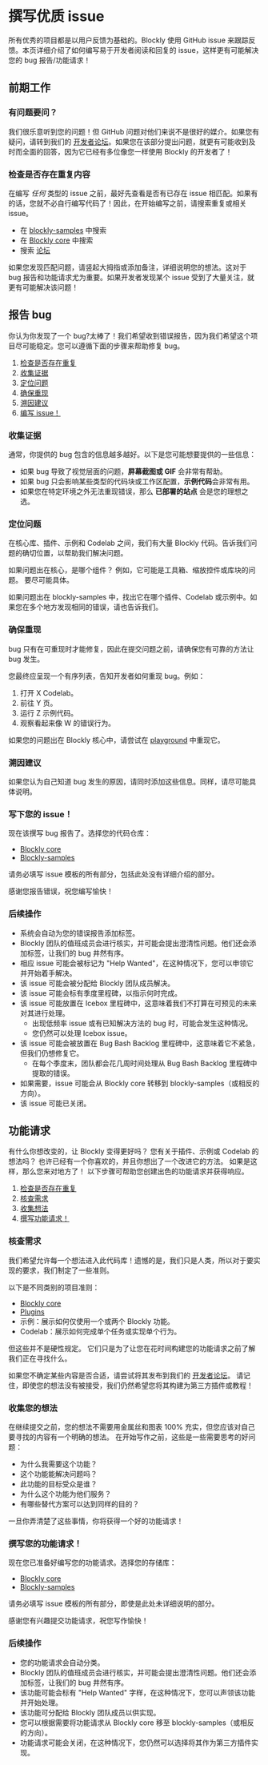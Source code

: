 # 撰写优质 issue

所有优秀的项目都是以用户反馈为基础的。Blockly 使用 GitHub issue 来跟踪反馈。本页详细介绍了如何编写易于开发者阅读和回复的 issue，这样更有可能解决您的 bug 报告/功能请求！

## 前期工作

### 有问题要问？

我们很乐意听到您的问题！但 GitHub 问题对他们来说不是很好的媒介。如果您有疑问，请转到我们的 [开发者论坛](https://groups.google.com/forum/?hl=zh-cn#!forum/blockly)。如果您在该部分提出问题，就更有可能收到及时而全面的回答，因为它已经有多位像您一样使用 Blockly 的开发者了！

### 检查是否存在重复内容

在编写 _任何_ 类型的 issue 之前，最好先查看是否有已存在 issue 相匹配。如果有的话，您就不必自行编写代码了！因此，在开始编写之前，请搜索重复或相关 issue。

- 在 [blockly-samples](https://github.com/google/blockly-samples/issues?q=is%3Aissue+mySearchHere) 中搜索
- 在 [Blockly core](https://github.com/google/blockly/issues?q=is%3Aissue+mySearchHere) 中搜索
- 搜索 [论坛](https://groups.google.com/g/blockly/search?q=mySearchHere&hl=zh-cn)

如果您发现匹配问题，请竖起大拇指或添加备注，详细说明您的想法。这对于 bug 报告和功能请求尤为重要。如果开发者发现某个 issue 受到了大量关注，就更有可能解决该问题！

## 报告 bug

你认为你发现了一个 bug?太棒了！我们希望收到错误报告，因为我们希望这个项目尽可能稳定。您可以遵循下面的步骤来帮助修复 bug。

1. [检查是否存在重复](#检查是否存在重复内容)
2. [收集证据](#收集证据)
3. [定位问题](#定位问题)
4. [确保重现](#确保重现)
5. [溯因建议](#溯因建议)
6. [编写 issue！](#写下您的问题)

### 收集证据

通常，你提供的 bug 包含的信息越多越好。以下是您可能想要提供的一些信息：

- 如果 bug 导致了视觉层面的问题，**屏幕截图或 GIF** 会非常有帮助。
- 如果 bug 只会影响某些类型的代码块或工作区配置，**示例代码**会非常有用。
- 如果您在特定环境之外无法重现错误，那么 **已部署的站点** 会是您的理想之选。

### 定位问题

在核心库、插件、示例和 Codelab 之间，我们有大量 Blockly 代码。告诉我们问题的确切位置，以帮助我们解决问题。

如果问题出在核心，是哪个组件？ 例如，它可能是工具箱、缩放控件或库块的问题。 要尽可能具体。

如果问题出在 blockly-samples 中，找出它在哪个插件、Codelab 或示例中。如果您在多个地方发现相同的错误，请也告诉我们。

### 确保重现

bug 只有在可重现时才能修复，因此在提交问题之前，请确保您有可靠的方法让 bug 发生。

您最终应呈现一个有序列表，告知开发者如何重现 bug。例如：

1. 打开 X Codelab。
2. 前往 Y 页。
3. 运行 Z 示例代码。
4. 观察看起来像 W 的错误行为。

如果您的问题出在 Blockly 核心中，请尝试在 [playground](https://blockly-demo.appspot.com/static/tests/playground.html) 中重现它。

### 溯因建议

如果您认为自己知道 bug 发生的原因，请同时添加这些信息。同样，请尽可能具体说明。

### 写下您的 issue！

现在该撰写 bug 报告了。选择您的代码仓库：

- [Blockly core](https://github.com/google/blockly/issues/new?assignees=&labels=type%3A+bug%2C+triage&template=bug_report.md)
- [Blockly-samples](https://github.com/google/blockly-samples/issues/new?assignees=&labels=type%3A+bug%2C+triage&template=bug_report.md)

请务必填写 issue 模板的所有部分，包括此处没有详细介绍的部分。

感谢您报告错误，祝您编写愉快！

### 后续操作

- 系统会自动为您的错误报告添加标签。
- Blockly 团队的值班成员会进行核实，并可能会提出澄清性问题。他们还会添加标签，让我们的 bug 井然有序。
- 相应 issue 可能会被标记为 "Help Wanted"，在这种情况下，您可以申领它并开始着手解决。
- 该 issue 可能会被分配给 Blockly 团队成员解决。
- 该 issue 可能会标有季度里程碑，以指示何时完成。
- 该 issue 可能放置在 Icebox 里程碑中，这意味着我们不打算在可预见的未来对其进行处理。
  - 出现低频率 issue 或有已知解决方法的 bug 时，可能会发生这种情况。
  - 您仍然可以处理 Icebox issue。
- 该 issue 可能会被放置在 Bug Bash Backlog 里程碑中，这意味着它不紧急，但我们仍想修复它。
  - 在每个季度末，团队都会花几周时间处理从 Bug Bash Backlog 里程碑中提取的错误。
- 如果需要，issue 可能会从 Blockly core 转移到 blockly-samples（或相反的方向）。
- 该 issue 可能已关闭。

## 功能请求

有什么你想改变的，让 Blockly 变得更好吗？ 您有关于插件、示例或 Codelab 的想法吗？ 也许已经有一个你喜欢的，并且你想出了一个改进它的方法。 如果是这样，那么您来对地方了！ 以下步骤可帮助您创建出色的功能请求并获得响应。

1.  [检查是否存在重复](#检查是否存在重复内容)
2.  [核查需求](#核查需求)
3.  [收集想法](#收集您的想法)
4.  [撰写功能请求！](#撰写您的功能请求！)

### 核查需求

我们希望允许每一个想法进入此代码库！遗憾的是，我们只是人类，所以对于要实现的要求，我们制定了一些准则。

以下是不同类别的项目准则：

- [Blockly core](/guides/contribute/core/)
- [Plugins](/guides/contribute/samples/plugin_overview.html#第一方标准)
- 示例：展示如何仅使用一个或两个 Blockly 功能。
- Codelab：展示如何完成单个任务或实现单个行为。

但这些并不是硬性规定。 它们只是为了让您在花时间构建您的功能请求之前了解我们正在寻找什么。

如果您不确定某些内容是否合适，请尝试将其发布到我们的 [开发者论坛](https://groups.google.com/forum/#!forum/blockly)。 请记住，即使您的想法没有被接受，我们仍然希望您将其构建为第三方插件或教程！

### 收集您的想法

在继续提交之前，您的想法不需要用金属丝和图表 100% 充实，但您应该对自己要寻找的内容有一个明确的想法。 在开始写作之前，这些是一些需要思考的好问题：

- 为什么我需要这个功能？
- 这个功能能解决问题吗？
- 此功能的目标受众是谁？
- 为什么这个功能为他们服务？
- 有哪些替代方案可以达到同样的目的？

一旦你弄清楚了这些事情，你将获得一个好的功能请求！

### 撰写您的功能请求！

现在您已准备好编写您的功能请求。选择您的存储库：

- [Blockly core](https://github.com/google/blockly/issues/new?assignees=&labels=type%3A+feature+request%2C+triage&template=feature_request.md)
- [Blockly-samples](https://github.com/google/blockly-samples/issues/new?assignees=&labels=type%3A+feature+request%2C+triage&template=feature_request.md)

请务必填写 issue 模板的所有部分，即使是此处未详细说明的部分。

感谢您有兴趣提交功能请求，祝您写作愉快！

### 后续操作

- 您的功能请求会自动分类。
- Blockly 团队的值班成员会进行核实，并可能会提出澄清性问题。他们还会添加标签，让我们的 bug 井然有序。
- 该功能可能会标有 "Help Wanted" 字样，在这种情况下，您可以声领该功能并开始处理。
- 该功能可分配给 Blockly 团队成员以供实现。
- 您可以根据需要将功能请求从 Blockly core 移至 blockly-samples（或相反的方向）。
- 功能请求可能会关闭，在这种情况下，您仍然可以选择将其作为第三方插件实现。
